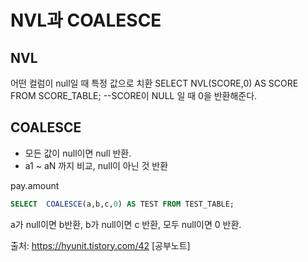 # NVL과 COALESCE

## NVL 
어떤 컬럼이 null일 때 특정 값으로 치환
SELECT NVL(SCORE,0) AS SCORE FROM SCORE_TABLE; --SCORE이 NULL 일 때 0을 반환해준다.

## COALESCE 
- 모든 값이 null이면 null 반환.
- a1 ~ aN 까지 비교, null이 아닌 것 반환

pay.amount 
```sql
SELECT  COALESCE(a,b,c,0) AS TEST FROM TEST_TABLE;
```

a가 null이면 b반환, b가 null이면 c 반환, 모두 null이면 0 반환.

출처: https://hyunit.tistory.com/42 [공부노트]
